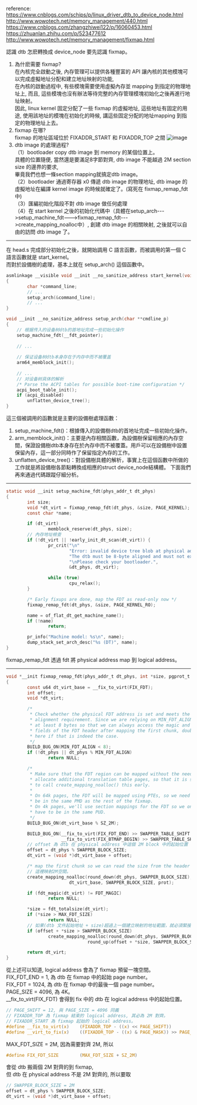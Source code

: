 reference:  
https://www.cnblogs.com/schips/p/linux_driver_dtb_to_device_node.html  
http://www.wowotech.net/memory_management/440.html  
https://www.cnblogs.com/zhangzhiwei122/p/16060453.html  
https://zhuanlan.zhihu.com/p/523477612  
http://www.wowotech.net/memory_management/fixmap.html

認識 dtb 怎麽轉換成 device_node 要先認識 fixmap。  
1. 為什麽需要 fixmap?  
在內核完全啟動之後, 內存管理可以提供各種豐富的 API 讓內核的其他模塊可以完成虛擬地址分配和建立地址映射的功能,  
在內核的啟動過程中, 有些模塊需要使用虛擬內存並 mapping 到指定的物理地址上, 而且, 這些模塊也沒有辦法等待完整的內存管理模塊初始化之後再進行地址映射。  
因此, linux kernel 固定分配了一些 fixmap 的虛擬地址, 這些地址有固定的用途, 使用該地址的模塊在初始化的時候, 講這些固定分配的地址mapping 到指定的物理地址上去。
2. fixmap 在哪?  
fixmap 的地址區域位於 FIXADDR_START 和 FIXADDR_TOP 之間
![image](https://github.com/OuO333333/jserv-linux-kernel-internals-study/assets/37506309/18c34bea-3dbc-458d-82a0-45b37812a675)
3. dtb image 的處理過程?  
（1）bootloader copy dtb image 到 memory 的某個位置上。  
具體的位置隨便, 當然還是要滿足8字節對齊, dtb image 不能越過 2M section size 的邊界的要求,  
畢竟我們也想一條section mapping就搞定dtb image。  
（2）bootloader 通過寄存器 x0 傳遞 dtb image 的物理地址, dtb image 的虛擬地址在編譯 kernel image 的時候就確定了。(寫死在 fixmap_remap_fdt 中)  
（3）匯編初始化階段不對 dtb image 做任何處理  
（4）在 start kernel 之後的初始化代碼中（具體在setup_arch--->setup_machine_fdt--->fixmap_remap_fdt--->create_mapping_noalloc中）, 創建 dtb image 的相關映射, 之後就可以自由的訪問 dtb image 了。

------------------------------------------------------------------------------------------------
在 head.s 完成部分初始化之後，就開始調用 C 語言函數，而被調用的第一個 C 語言函數就是 start_kernel。  
而對於設備樹的處理，基本上就在 setup_arch() 這個函數中。
```c
asmlinkage __visible void __init __no_sanitize_address start_kernel(void)
{
        char *command_line;
        // ...
        setup_arch(&command_line);
        // ...
}
```
```c
void __init __no_sanitize_address setup_arch(char **cmdline_p)
{    
    // 根据传入的设备树dtb的首地址完成一些初始化操作
    setup_machine_fdt(__fdt_pointer);
    
    // ...
    
    // 保证设备树dtb本身存在于内存中而不被覆盖
    arm64_memblock_init();
    
    // ...
    // 对设备树具体的解析
    /* Parse the ACPI tables for possible boot-time configuration */
    acpi_boot_table_init();
    if (acpi_disabled)
        unflatten_device_tree();
}
```
這三個被調用的函數就是主要的設備樹處理函數：  
1. setup_machine_fdt()：根據傳入的設備樹dtb的首地址完成一些初始化操作。
2. arm_memblock_init()：主要是內存相關函數，為設備樹保留相應的內存空間，保證設備樹dtb本身存在於內存中而不被覆蓋。用戶可以在設備樹中設置保留內存，這一部分同時作了保留指定內存的工作。
3. unflatten_device_tree()：對設備樹具體的解析，事實上在這個函數中所做的工作就是將設備樹各節點轉換成相應的struct device_node結構體。
下面我們再來通過代碼跟蹤仔細分析。  
------------------------------------------------------------------------------------------------
  
```c
static void __init setup_machine_fdt(phys_addr_t dt_phys)
{
        int size;
        void *dt_virt = fixmap_remap_fdt(dt_phys, &size, PAGE_KERNEL);
        const char *name;

        if (dt_virt)
                memblock_reserve(dt_phys, size);
        // 內存地址檢查
        if (!dt_virt || !early_init_dt_scan(dt_virt)) {
                pr_crit("\n"
                        "Error: invalid device tree blob at physical address %pa (virtual address 0x%p)\n"
                        "The dtb must be 8-byte aligned and must not exceed 2 MB in size\n"
                        "\nPlease check your bootloader.",
                        &dt_phys, dt_virt);

                while (true)
                        cpu_relax();
        }

        /* Early fixups are done, map the FDT as read-only now */
        fixmap_remap_fdt(dt_phys, &size, PAGE_KERNEL_RO);

        name = of_flat_dt_get_machine_name();
        if (!name)
                return;

        pr_info("Machine model: %s\n", name);
        dump_stack_set_arch_desc("%s (DT)", name);
}
```
fixmap_remap_fdt 透過 fdt 將 physical address map 到 logical address。  

------------------------------------------------------------------------------------------------
```c
void *__init fixmap_remap_fdt(phys_addr_t dt_phys, int *size, pgprot_t prot)
{
        const u64 dt_virt_base = __fix_to_virt(FIX_FDT);
        int offset;
        void *dt_virt;

        /*
         * Check whether the physical FDT address is set and meets the minimum
         * alignment requirement. Since we are relying on MIN_FDT_ALIGN to be
         * at least 8 bytes so that we can always access the magic and size
         * fields of the FDT header after mapping the first chunk, double check
         * here if that is indeed the case.
         */
        BUILD_BUG_ON(MIN_FDT_ALIGN < 8);
        if (!dt_phys || dt_phys % MIN_FDT_ALIGN)
                return NULL;

        /*
         * Make sure that the FDT region can be mapped without the need to
         * allocate additional translation table pages, so that it is safe
         * to call create_mapping_noalloc() this early.
         *
         * On 64k pages, the FDT will be mapped using PTEs, so we need to
         * be in the same PMD as the rest of the fixmap.
         * On 4k pages, we'll use section mappings for the FDT so we only
         * have to be in the same PUD.
         */
        BUILD_BUG_ON(dt_virt_base % SZ_2M);

        BUILD_BUG_ON(__fix_to_virt(FIX_FDT_END) >> SWAPPER_TABLE_SHIFT !=
                     __fix_to_virt(FIX_BTMAP_BEGIN) >> SWAPPER_TABLE_SHIFT);
        // offset 為 dtb 在 physical address 中這個 2M block 中的起始位置
        offset = dt_phys % SWAPPER_BLOCK_SIZE;
        dt_virt = (void *)dt_virt_base + offset;

        /* map the first chunk so we can read the size from the header */
        // 這裡映射2M空間。
        create_mapping_noalloc(round_down(dt_phys, SWAPPER_BLOCK_SIZE),
                        dt_virt_base, SWAPPER_BLOCK_SIZE, prot);

        if (fdt_magic(dt_virt) != FDT_MAGIC)
                return NULL;

        *size = fdt_totalsize(dt_virt);
        if (*size > MAX_FDT_SIZE)
                return NULL;
        // 如果(dtb 文件起始地址 + size)超過上一個建立映射的地址範圍，就必須緊接著再映射2M空間。
        if (offset + *size > SWAPPER_BLOCK_SIZE)
                create_mapping_noalloc(round_down(dt_phys, SWAPPER_BLOCK_SIZE), dt_virt_base,
                               round_up(offset + *size, SWAPPER_BLOCK_SIZE), prot);

        return dt_virt;
}
```
從上述可以知道, logical address 會為了 fixmap 預留一塊空間。  
FIX_FDT_END = 1, 為 dtb 在 fixmap 中的起始 page number。  
FIX_FDT = 1024, 為 dtb 在 fixmap 中的最後一個 page number。  
PAGE_SIZE = 4096, 為 4K。  
__fix_to_virt(FIX_FDT) 會得到 fix 中的 dtb 在 logical address 中的起始位置。  
```c
// PAGE_SHIFT = 12, 與 PAGE_SIZE = 4096 同義
// FIXADDR_TOP 為 fixmap 結束的 logical address, 其必為 2M 對齊。
// FIXADDR_START 為 fixmap 起始的 logical address。
#define __fix_to_virt(x)	(FIXADDR_TOP - ((x) << PAGE_SHIFT))
#define __virt_to_fix(x)	((FIXADDR_TOP - ((x) & PAGE_MASK)) >> PAGE_SHIFT)
```
MAX_FDT_SIZE = 2M, 因為需要對齊 2M, 所以
```c
#define FIX_FDT_SIZE		(MAX_FDT_SIZE + SZ_2M)
```
會從 dtb 搬兩個 2M 對齊的到 fixmap,  
但 dtb 在 physical address 不是 2M 對齊的, 所以要取
```c
// SWAPPER_BLOCK_SIZE = 2M
offset = dt_phys % SWAPPER_BLOCK_SIZE;
dt_virt = (void *)dt_virt_base + offset;
```
